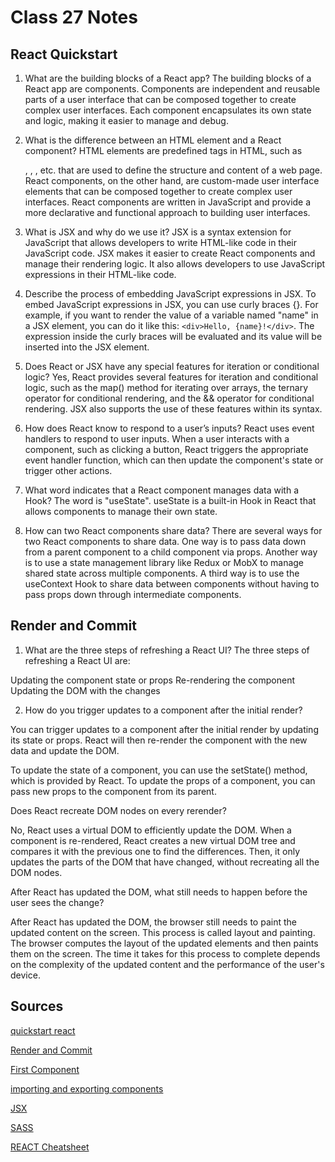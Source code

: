 # Class 27 Notes

## React Quickstart

1. What are the building blocks of a React app?
The building blocks of a React app are components. Components are independent and reusable parts of a user interface that can be composed together to create complex user interfaces. Each component encapsulates its own state and logic, making it easier to manage and debug.

2. What is the difference between an HTML element and a React component?
HTML elements are predefined tags in HTML, such as <div>, <span>, <img>, etc. that are used to define the structure and content of a web page. React components, on the other hand, are custom-made user interface elements that can be composed together to create complex user interfaces. React components are written in JavaScript and provide a more declarative and functional approach to building user interfaces.

3. What is JSX and why do we use it?
JSX is a syntax extension for JavaScript that allows developers to write HTML-like code in their JavaScript code. JSX makes it easier to create React components and manage their rendering logic. It also allows developers to use JavaScript expressions in their HTML-like code.

4. Describe the process of embedding JavaScript expressions in JSX.
To embed JavaScript expressions in JSX, you can use curly braces {}. For example, if you want to render the value of a variable named "name" in a JSX element, you can do it like this: `<div>Hello, {name}!</div>`. The expression inside the curly braces will be evaluated and its value will be inserted into the JSX element.

5. Does React or JSX have any special features for iteration or conditional logic?
Yes, React provides several features for iteration and conditional logic, such as the map() method for iterating over arrays, the ternary operator for conditional rendering, and the && operator for conditional rendering. JSX also supports the use of these features within its syntax.

6. How does React know to respond to a user’s inputs?
React uses event handlers to respond to user inputs. When a user interacts with a component, such as clicking a button, React triggers the appropriate event handler function, which can then update the component's state or trigger other actions.

7. What word indicates that a React component manages data with a Hook?
The word is "useState". useState is a built-in Hook in React that allows components to manage their own state.

8. How can two React components share data?
There are several ways for two React components to share data. One way is to pass data down from a parent component to a child component via props. Another way is to use a state management library like Redux or MobX to manage shared state across multiple components. A third way is to use the useContext Hook to share data between components without having to pass props down through intermediate components.

## Render and Commit

1. What are the three steps of refreshing a React UI?
The three steps of refreshing a React UI are:

Updating the component state or props
Re-rendering the component
Updating the DOM with the changes

2. How do you trigger updates to a component after the initial render?

You can trigger updates to a component after the initial render by updating its state or props. React will then re-render the component with the new data and update the DOM.

To update the state of a component, you can use the setState() method, which is provided by React. To update the props of a component, you can pass new props to the component from its parent.

Does React recreate DOM nodes on every rerender?

No, React uses a virtual DOM to efficiently update the DOM. When a component is re-rendered, React creates a new virtual DOM tree and compares it with the previous one to find the differences. Then, it only updates the parts of the DOM that have changed, without recreating all the DOM nodes.

After React has updated the DOM, what still needs to happen before the user sees the change?

After React has updated the DOM, the browser still needs to paint the updated content on the screen. This process is called layout and painting. The browser computes the layout of the updated elements and then paints them on the screen. The time it takes for this process to complete depends on the complexity of the updated content and the performance of the user's device.

## Sources

[quickstart react](https://react.dev/learn)

[Render and Commit](https://canvas.instructure.com/courses/6390937/discussion_topics/17583800)

[First Component](https://react.dev/learn/your-first-component)

[importing and exporting components](https://react.dev/learn/importing-and-exporting-components)

[JSX](https://react.dev/learn/writing-markup-with-jsx)

[SASS](https://devhints.io/sass)

[REACT Cheatsheet](https://devhints.io/react)
